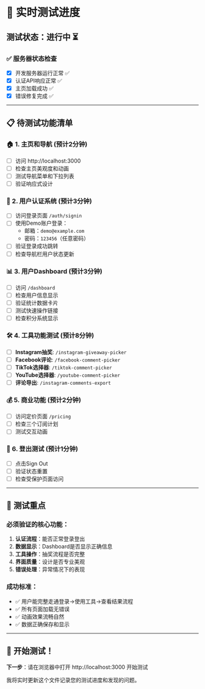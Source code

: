 # 🧪 实时测试进度

## 测试状态：进行中 ⏳

### ✅ 服务器状态检查
- [x] 开发服务器运行正常 ✅
- [x] 认证API响应正常 ✅
- [x] 主页加载成功 ✅
- [x] 错误修复完成 ✅

---

## 📋 待测试功能清单

### 🏠 1. 主页和导航 (预计2分钟)
- [ ] 访问 http://localhost:3000
- [ ] 检查主页美观度和动画
- [ ] 测试导航菜单和下拉列表
- [ ] 验证响应式设计

### 🔐 2. 用户认证系统 (预计3分钟)
- [ ] 访问登录页面 `/auth/signin`
- [ ] 使用Demo账户登录：
  - 邮箱：`demo@example.com`
  - 密码：`123456`（任意密码）
- [ ] 验证登录成功跳转
- [ ] 检查导航栏用户状态更新

### 📊 3. 用户Dashboard (预计3分钟)
- [ ] 访问 `/dashboard`
- [ ] 检查用户信息显示
- [ ] 验证统计数据卡片
- [ ] 测试快速操作链接
- [ ] 检查积分系统显示

### 🛠️ 4. 工具功能测试 (预计8分钟)
- [ ] **Instagram抽奖**: `/instagram-giveaway-picker`
- [ ] **Facebook评论**: `/facebook-comment-picker`
- [ ] **TikTok选择器**: `/tiktok-comment-picker`
- [ ] **YouTube选择器**: `/youtube-comment-picker`
- [ ] **评论导出**: `/instagram-comments-export`

### 💰 5. 商业功能 (预计2分钟)
- [ ] 访问定价页面 `/pricing`
- [ ] 检查三个订阅计划
- [ ] 测试交互动画

### 🚪 6. 登出测试 (预计1分钟)
- [ ] 点击Sign Out
- [ ] 验证状态重置
- [ ] 检查受保护页面访问

---

## 🎯 测试重点

### 必须验证的核心功能：
1. **认证流程**：能否正常登录登出
2. **数据显示**：Dashboard是否显示正确信息
3. **工具操作**：抽奖流程是否完整
4. **界面质量**：设计是否专业美观
5. **错误处理**：异常情况下的表现

### 成功标准：
- ✅ 用户能完整走通登录→使用工具→查看结果流程
- ✅ 所有页面加载无错误
- ✅ 动画效果流畅自然
- ✅ 数据正确保存和显示

---

## 📝 开始测试！

**下一步**：请在浏览器中打开 http://localhost:3000 开始测试

我将实时更新这个文件记录您的测试进度和发现的问题。
